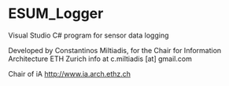 # ESUM_Logger
Visual Studio C# program for sensor data logging 

Developed by Constantinos Miltiadis, for the Chair for Information Architecture ETH Zurich
  info at c.miltiadis [at] gmail.com
  
  Chair of iA http://www.ia.arch.ethz.ch
  
  

  
